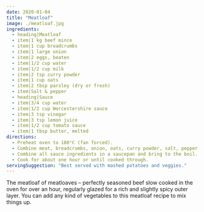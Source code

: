 ```yaml
---
date: 2020-01-04
title: "Meatloaf"
image: ./meatloaf.jpg
ingredients:
  - heading|Meatloaf
  - item|1 kg beef mince
  - item|1 cup breadcrumbs
  - item|1 large onion
  - item|2 eggs, beaten
  - item|1/2 cup water
  - item|1/2 cup milk
  - item|2 tsp curry powder
  - item|1 cup oats
  - item|2 tbsp parsley (dry or fresh)
  - item|Salt & pepper
  - heading|Sauce
  - item|3/4 cup water
  - item|1/2 cup Worcestershire sauce
  - item|3 tsp vinegar
  - item|3 tsp lemon juice
  - item|1/2 cup tomato sauce
  - item|1 tbsp butter, melted
directions:
  - Preheat oven to 180°C (fan forced).
  - Combine meat, breadcrumbs, onion, oats, curry powder, salt, pepper and eggs together in a large bowl. Add milk and water. Place in a large baking tray/dish.
  - Combine all sauce ingredients in a saucepan and bring to the boil. Reduce heat and pour over meat. Baste occasionally.
  - Cook for about one hour or until cooked through.
servingSuggestion: "Best served with mashed potatoes and veggies."
---
```


The meatloaf of meatloaves – perfectly seasoned beef slow cooked in the oven for over an hour, regularly glazed for a rich and slightly spicy outer layer. You can add any kind of vegetables to this meatloaf recipe to mix things up.
